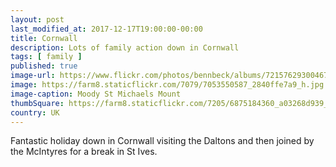 ```yaml
---
layout: post
last_modified_at: 2017-12-17T19:00:00-00:00
title: Cornwall
description: Lots of family action down in Cornwall
tags: [ family ]
published: true
image-url: https://www.flickr.com/photos/bennbeck/albums/72157629300467834
image: https://farm8.staticflickr.com/7079/7053550587_2840ffe7a9_h.jpg
image-caption: Moody St Michaels Mount
thumbSquare: https://farm8.staticflickr.com/7205/6875184360_a03268d939_q.jpg
country: UK
---
```


Fantastic holiday down in Cornwall visiting the Daltons and then joined by the McIntyres for a break in St Ives.
